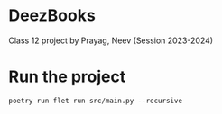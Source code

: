 # DeezBooks

Class 12 project by Prayag, Neev (Session 2023-2024)

# Run the project

```shell
poetry run flet run src/main.py --recursive
```

